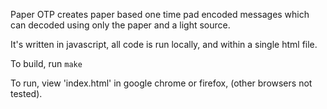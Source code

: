 Paper OTP creates paper based one time pad encoded messages which can decoded using only the paper and a light source.

It's written in javascript, all code is run locally, and within a single html file.

To build, run `make`

To run, view 'index.html' in google chrome or firefox, (other browsers not tested).

